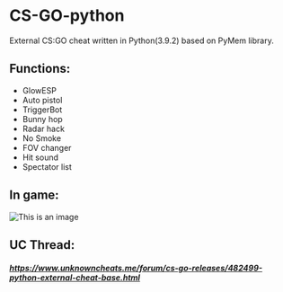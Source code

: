 # CS-GO-python
External CS:GO cheat written in Python(3.9.2) based on PyMem library.

## Functions:
- GlowESP  
- Auto pistol  
- TriggerBot  
- Bunny hop  
- Radar hack  
- No Smoke  
- FOV changer  
- Hit sound  
- Spectator list  

## In game:
![This is an image](https://i.ibb.co/x1RpjPV/csgo-i-CJTo-ZHhd4.jpg)

## UC Thread:
##### https://www.unknowncheats.me/forum/cs-go-releases/482499-python-external-cheat-base.html
